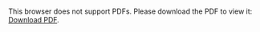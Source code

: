 <object data="christ-in-song/CIS1908pdfs/702.pdf" type="application/pdf" width="100%" height="1024px">
    <embed src="christ-in-song/CIS1908pdfs/702.pdf">
        <p>This browser does not support PDFs. Please download the PDF to view it: <a href="christ-in-song/CIS1908pdfs/702.pdf">Download PDF</a>.</p>
    </embed>
</object>
